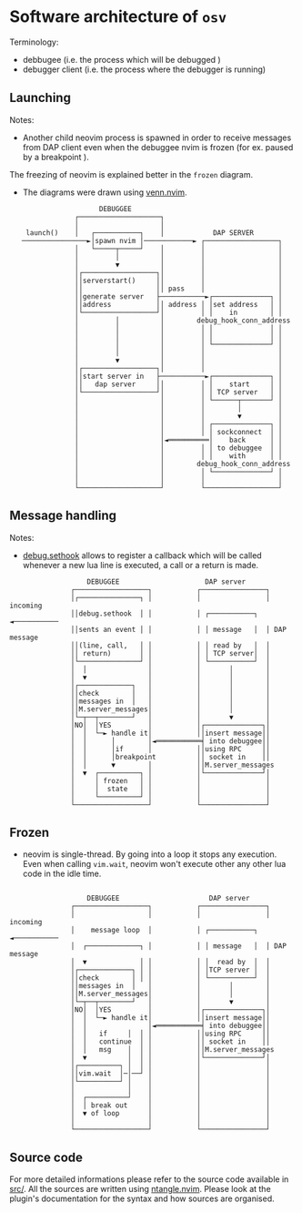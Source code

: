 Software architecture of `osv`
==============================


Terminology:

  *  debbugee (i.e. the process which will be debugged )
  *  debugger client (i.e. the process where the debugger is running)                                   

Launching
---------

Notes:

* Another child neovim process is spawned in
order to receive messages from DAP client even
when the debuggee nvim is frozen (for ex. paused by a breakpoint ).

The freezing of neovim is explained better in the
`frozen` diagram.

* The diagrams were drawn using [venn.nvim](https://github.com/jbyuki/venn.nvim).


```
                      DEBUGGEE              
                ┌────────────────────┐
                │                    │             
    launch()    │   ┌───────────┐    │            DAP SERVER
   ────────────────►│spawn nvim │────────────► ┌──────────────────┐
                │   └─────┬─────┘    │         │                  │
                │         │          │         │                  │
                │         ▼          │         │                  │
                │┌──────────────────┐│         │                  │
                ││serverstart()     ││         │                  │
                ││                  ││ pass    │                  │
                ││generate server   ├───────────►┌──────────────┐ │
                ││address           ││ address │ │set address   │ │
                │└──────────────────┘│         │ │    in        │ │
                │         │          │        debug_hook_conn_address
                │         │          │         │ │              │ │
                │         │          │         │ │              │ │
                │         │          │         │ └──────────────┘ │
                │         │          │         │                  │
                │         ▼          │         │                  │
                │┌──────────────────┐│         │                  │ 
                ││start server in   ├───────────►┌──────────────┐ │
                ││   dap server     ││         │ │    start     │ │
                │└──────────────────┘│         │ │ TCP server   │ │
                │                    │         │ └──────┬───────┘ │
                │                    │         │        │         │
                │                    │         │        ▼         │
                │                    │         │ ┌──────────────┐ │
                │                    │         │ │ sockconnect  │ │
                │                    │◄══════════│    back      │ │
                │                    │         │ │ to debuggee  │ │
                │                    │         │ │    with      │ │
                │                    │        debug_hook_conn_address
                │                    │         │ └──────────────┘ │
                │                    │         │                  │
                └────────────────────┘         └──────────────────┘
```

Message handling
----------------

Notes:

  * [debug.sethook](https://www.lua.org/pil/23.2.html) allows to register a callback which will be called whenever a new lua line is executed, a call or a return is made.

```
                   DEBUGGEE                     DAP server
               ┌──────────────────┐           ┌────────────────┐
               │┌───────────────┐ │           │                │ incoming
               ││debug.sethook  │ │           │ ┌───────────┐ ◄───────────
               ││sents an event │ │           │ │ message   │  │ DAP message
               ││(line, call,   │ │           │ │ read by   │  │
               ││ return)       │ │           │ │ TCP server│  │
               │└───────────────┘ │           │ └───────────┘  │
               │  │               │           │       │        │
               │  ▼               │           │       │        │
               │┌─────────────┐   │           │       │        │
               ││check        │   │           │       │        │
               ││messages in  │   │           │       │        │
               ││M.server_messages│           │       │        │
               │└─┬──┬────────┘   │           │       ▼        │
               │NO│  │YES         │           │┌──────────────┐│
               │  │  └─► handle it│           ││insert message││
               │  │      │        │◄═══════════╡ into debuggee││
               │  │      │if      │           ││using RPC     ││
               │  │      │breakpoint          ││ socket in    ││
               │  │      ▼        │           ││M.server_messages
               │  ▼  ┌──────────┐ │           │└──────────────┘│
               │     │ frozen   │ │           │                │
               │     │  state   │ │           │                │
               │     └──────────┘ │           │                │
               └──────────────────┘           └────────────────┘

```

Frozen
------

* neovim is single-thread.  By going into a loop
it stops any execution. Even when calling `vim.wait`,
neovim won't execute other any other lua code in the
idle time.

```

                   DEBUGGEE                      DAP server
               ┌──────────────────┐           ┌────────────────┐
               │                  │           │                │ incoming
               │    message loop  │           │ ┌───────────┐ ◄───────────
               │  ┌─────────────┐ │           │ │ message   │  │ DAP message
               │  ▼             │ │           │ │  read by  │  │
               │┌─────────────┐ │ │           │ │TCP server │  │
               ││check        │ │ │           │ └───────────┘  │
               ││messages in  │   │           │       │        │
               ││M.server_messages│           │       │        │
               │└─┬──┬────────┘   │           │       ▼        │
               │NO│  │YES         │           │┌──────────────┐│
               │  │  └─► handle it│           ││insert message││
               │  │               │◄═══════════╡ into debuggee││
               │  │   if     │  │ │           ││using RPC     ││
               │  │   continue  │ │           ││ socket in    ││
               │  │   msg    │  │ │           ││M.server_messages
               │  ▼          │  │ │           │└──────────────┘│
               │┌──────────┐ │  │ │           │                │
               ││vim.wait  │─│──┘ │           │                │
               │└──────────┘ │    │           │                │
               │             │    │           │                │
               │  ┌──────────┘    │           │                │
               │  │ break out     │           │                │
               │  ▼ of loop       │           │                │
               │                  │           │                │
               └──────────────────┘           └────────────────┘
```

Source code
-----------

For more detailed informations please refer to the source
code available in [src/](https://github.com/jbyuki/one-small-step-for-vimkind/tree/main/src). All the sources are written using [ntangle.nvim](https://github.com/jbyuki/ntangle.nvim). Please look at the plugin's documentation for the syntax and how sources are organised.
